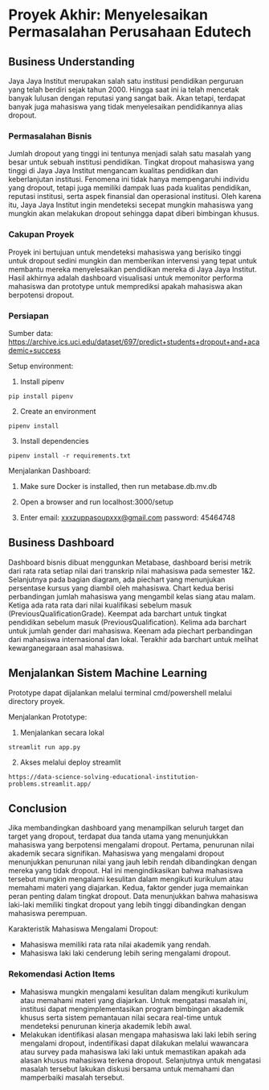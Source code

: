 # Proyek Akhir: Menyelesaikan Permasalahan Perusahaan Edutech

## Business Understanding
Jaya Jaya Institut merupakan salah satu institusi pendidikan perguruan yang telah berdiri sejak tahun 2000. Hingga saat ini ia telah mencetak banyak lulusan dengan reputasi yang sangat baik. Akan tetapi, terdapat banyak juga mahasiswa yang tidak menyelesaikan pendidikannya alias dropout.

### Permasalahan Bisnis
Jumlah dropout yang tinggi ini tentunya menjadi salah satu masalah yang besar untuk sebuah institusi pendidikan. Tingkat dropout mahasiswa yang tinggi di Jaya Jaya Institut mengancam kualitas pendidikan dan keberlanjutan institusi. Fenomena ini tidak hanya mempengaruhi individu yang dropout, tetapi juga memiliki dampak luas pada kualitas pendidikan, reputasi institusi, serta aspek finansial dan operasional institusi. Oleh karena itu, Jaya Jaya Institut ingin mendeteksi secepat mungkin mahasiswa yang mungkin akan melakukan dropout sehingga dapat diberi bimbingan khusus. 

### Cakupan Proyek
Proyek ini bertujuan untuk mendeteksi mahasiswa yang berisiko tinggi untuk dropout sedini mungkin dan memberikan intervensi yang tepat untuk membantu mereka menyelesaikan pendidikan mereka di Jaya Jaya Institut. Hasil akhirnya adalah dashboard visualisasi untuk memonitor performa mahasiswa dan prototype untuk memprediksi apakah mahasiswa akan berpotensi dropout.

### Persiapan

Sumber data: https://archive.ics.uci.edu/dataset/697/predict+students+dropout+and+academic+success

Setup environment:

1. Install pipenv
```
pip install pipenv
```

2. Create an environment 
```
pipenv install
```

3. Install dependencies
```
pipenv install -r requirements.txt
```

Menjalankan Dashboard:

1. Make sure Docker is installed, then run metabase.db.mv.db

2. Open a browser and run localhost:3000/setup

3. Enter email: xxxzuppasoupxxx@gmail.com password: 45464748

## Business Dashboard
Dashboard bisnis dibuat menggunkan Metabase, dashboard berisi metrik dari rata rata setiap nilai dari transkrip nilai mahasiswa pada semester 1&2. Selanjutnya pada bagian diagram, ada piechart yang menunjukan persentase kursus yang diambil oleh mahasiswa. Chart kedua berisi perbandingan jumlah mahasiswa yang mengambil kelas siang atau malam. Ketiga ada rata rata dari nilai kualifikasi sebelum masuk (PreviousQualificationGrade). Keempat ada barchart untuk tingkat pendidikan sebelum masuk (PreviousQualification). Kelima ada barchart untuk jumlah gender dari mahasiswa. Keenam ada piechart perbandingan dari mahasiswa internasional dan lokal. Terakhir ada barchart untuk melihat kewarganegaraan asal mahasiswa.

## Menjalankan Sistem Machine Learning
Prototype dapat dijalankan melalui terminal cmd/powershell melalui directory proyek.

Menjalankan Prototype:

1. Menjalankan secara lokal
```
streamlit run app.py
```
2. Akses melalui deploy streamlit
```
https://data-science-solving-educational-institution-problems.streamlit.app/
```

## Conclusion

Jika membandingkan dashboard yang menampilkan seluruh target dan target yang dropout, terdapat dua tanda utama yang menunjukkan mahasiswa yang berpotensi mengalami dropout. Pertama, penurunan nilai akademik secara signifikan. Mahasiswa yang mengalami dropout menunjukkan penurunan nilai yang jauh lebih rendah dibandingkan dengan mereka yang tidak dropout. Hal ini mengindikasikan bahwa mahasiswa tersebut mungkin mengalami kesulitan dalam mengikuti kurikulum atau memahami materi yang diajarkan. Kedua, faktor gender juga memainkan peran penting dalam tingkat dropout. Data menunjukkan bahwa mahasiswa laki-laki memiliki tingkat dropout yang lebih tinggi dibandingkan dengan mahasiswa perempuan.

Karakteristik Mahasiswa Mengalami Dropout:
- Mahasiswa memiliki rata rata nilai akademik yang rendah.
- Mahasiswa laki laki cenderung lebih sering mengalami dropout.

### Rekomendasi Action Items

- Mahasiswa mungkin mengalami kesulitan dalam mengikuti kurikulum atau memahami materi yang diajarkan. Untuk mengatasi masalah ini, institusi dapat mengimplementasikan program bimbingan akademik khusus serta sistem pemantauan nilai secara real-time untuk mendeteksi penurunan kinerja akademik lebih awal.
- Melakukan identifikasi alasan mengapa mahasiswa laki laki lebih sering mengalami dropout, indentifikasi dapat dilakukan melalui wawancara atau survey pada mahasiswa laki laki untuk memastikan apakah ada alasan khusus mahasiswa terkena dropout. Selanjutnya untuk mengatasi masalah tersebut lakukan diskusi bersama untuk memahami dan mamperbaiki masalah tersebut.
